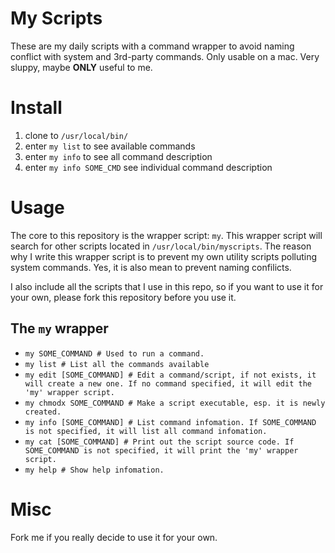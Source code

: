 My Scripts
==========

These are my daily scripts with a command wrapper to avoid naming conflict with system and 3rd-party commands. Only usable on a mac. Very sluppy, maybe **ONLY** useful to me.

Install
=======

1. clone to `/usr/local/bin/`
2. enter `my list` to see available commands 
3. enter `my info` to see all command description
4. enter `my info SOME_CMD` see individual command description

Usage
=====

The core to this repository is the wrapper script: `my`. This wrapper script will search for other scripts located in `/usr/local/bin/myscripts`. The reason why I write this wrapper script is to prevent my own utility scripts polluting system commands. Yes, it is also mean to prevent naming confilicts. 

I also include all the scripts that I use in this repo, so if you want to use it for your own, please fork this repository before you use it. 

The `my` wrapper
----------------

* `my SOME_COMMAND # Used to run a command.`
* `my list # List all the commands available`
* `my edit [SOME_COMMAND] # Edit a command/script, if not exists, it will create a new one. If no command specified, it will edit the 'my' wrapper script.`
* `my chmodx SOME_COMMAND # Make a script executable, esp. it is newly created.`
* `my info [SOME_COMMAND] # List command infomation. If SOME_COMMAND is not specified, it will list all command infomation.`
* `my cat [SOME_COMMAND] # Print out the script source code. If SOME_COMMAND is not specified, it will print the 'my' wrapper script.`
* `my help # Show help infomation.`

Misc
====

Fork me if you really decide to use it for your own.
